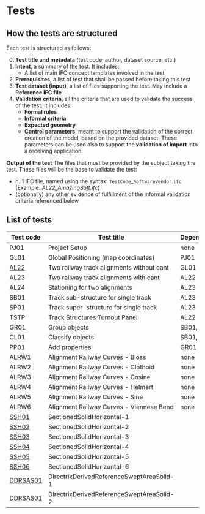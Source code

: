 # Tests

## How the tests are structured
Each test is structured as follows:

0. **Test title and metadata** (test code, author, dataset source, etc.)
1. **Intent**, a summary of the test. It includes:
   - A list of main IFC concept templates involved in the test
2. **Prerequisites**, a list of test that shall be passed before taking this test
3. **Test dataset (input)**, a list of files supporting the test. May include a **Reference IFC file**
4. **Validation criteria**, all the criteria that are used to validate the success of the test. It includes:
   - **Formal rules**
   - **Informal criteria**
   - **Expected geometry**
   - **Control parameters**, meant to support the validation of the correct creation of the model, based on the provided dataset. These parameters can be used also to support the **validation of import** into a receiving application.

**Output of the test**
The files that must be provided by the subject taking the test. These files will be the base to validate the test:
   - n. 1 IFC file, named using the syntax: `TestCode`_`SoftwareVendor`.`ifc` (Example: *AL22_AmazingSoft.ifc*)
   - (optionally) any other evidence of fulfillment of the informal validation criteria referenced below


## List of tests

| Test code                   | Test title                                | Dependencies |
|-----------------------------|-------------------------------------------|--------------|
| PJ01                        | Project Setup                             | none         |
| GL01                        | Global Positioning (map coordinates)      | PJ01         |
| [AL22](./AL22_example-test) | Two railway track alignments without cant | GL01         |
| AL23                        | Two railway track alignments with cant    | AL22         |
| AL24                        | Stationing for two alignments             | AL23         |
| SB01                        | Track sub-structure for single track      | AL23         |
| SP01                        | Track super-structure for single track    | AL23         |
| TSTP                        | Track Structures Turnout Panel            | AL22         |
| GR01                        | Group objects                             | SB01, SP01   |
| CL01                        | Classify objects                          | SB01, SP01   |
| PP01                        | Add properties                            | GR01         |
| ALRW1                       | Alignment Railway Curves - Bloss          | none         |
| ALRW2                       | Alignment Railway Curves - Clothoid       | none         |
| ALRW3                       | Alignment Railway Curves - Cosine         | none         |
| ALRW4                       | Alignment Railway Curves - Helmert        | none         |
| ALRW5                       | Alignment Railway Curves - Sine           | none         |
| ALRW6                       | Alignment Railway Curves - Viennese Bend  | none         |
| [SSH01](./SSH01)            | SectionedSolidHorizontal-1                |              |
| [SSH02](./SSH02)            | SectionedSolidHorizontal-2                |              |
| [SSH03](./SSH03)            | SectionedSolidHorizontal-3                |              |
| [SSH04](./SSH04)            | SectionedSolidHorizontal-4                |              |
| [SSH05](./SSH05)            | SectionedSolidHorizontal-5                |              |
| [SSH06](./SSH06)            | SectionedSolidHorizontal-6                |              |
| [DDRSAS01](./DDRSAS01)      | DirectrixDerivedReferenceSweptAreaSolid-1 |              |
| [DDRSAS01](./DDRSAS01)      | DirectrixDerivedReferenceSweptAreaSolid-2 |              |

